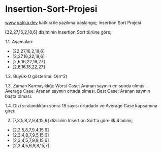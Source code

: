 # Insertion-Sort-Projesi
www.patika.dev katkısı ile yazılıma başlangıç; Insertion Sort Projesi


[22,27,16,2,18,6] diziminin Insertion Sort türüne göre;

1.1. Aşamaları:
- [22,27,16,2,18,6]
- [2,27,16,22,18,6]
- [2,6,16,22,18,27]
- [2,6,16,18,22,27]

1.2. Büyük-O gösterimi: O(n^2)

1.3. Zaman Karmaşıklığı: 
Worst Case: Aranan sayının en sonda olması.
Average Case: Aranan sayının ortada olması.
Best Case: Aranan sayının başta olması.

1.4. Dizi sıralandıktan sonra 18 sayısı ortadadır ve Average Case kapsamına girer.


2. [7,3,5,8,2,9,4,15,6] dizisinin Insertion Sort'a göre ilk 4 adımı;
- [2,3,5,8,7,9,4,15,6]
- [2,3,4,8,7,9,5,15,6]
- [2,3,4,5,7,9,8,15,6]
- [2,3,4,5,6,9,8,15,7]
